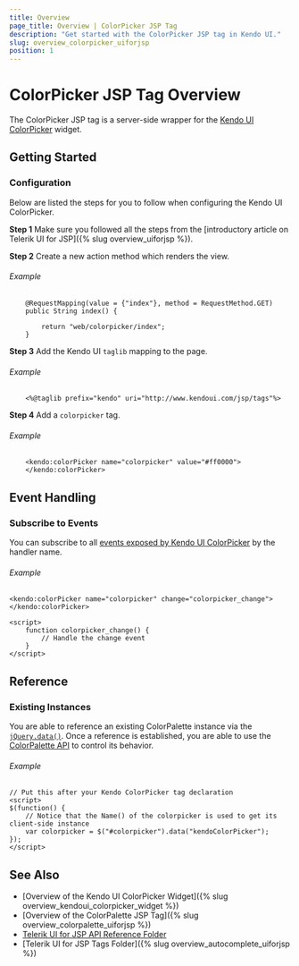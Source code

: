 ```yaml
---
title: Overview
page_title: Overview | ColorPicker JSP Tag
description: "Get started with the ColorPicker JSP tag in Kendo UI."
slug: overview_colorpicker_uiforjsp
position: 1
---
```


# ColorPicker JSP Tag Overview

The ColorPicker JSP tag is a server-side wrapper for the [Kendo UI ColorPicker](/api/javascript/ui/colorpicker) widget.

## Getting Started

### Configuration

Below are listed the steps for you to follow when configuring the Kendo UI ColorPicker.

**Step 1** Make sure you followed all the steps from the [introductory article on Telerik UI for JSP]({% slug overview_uiforjsp %}).

**Step 2** Create a new action method which renders the view.

###### Example

        @RequestMapping(value = {"index"}, method = RequestMethod.GET)
        public String index() {

            return "web/colorpicker/index";
        }

**Step 3** Add the Kendo UI `taglib` mapping to the page.

###### Example

        <%@taglib prefix="kendo" uri="http://www.kendoui.com/jsp/tags"%>

**Step 4** Add a `colorpicker` tag.

###### Example

        <kendo:colorPicker name="colorpicker" value="#ff0000">
        </kendo:colorPicker>

## Event Handling

### Subscribe to Events

You can subscribe to all [events exposed by Kendo UI ColorPicker](/api/javascript/ui/colorpicker#events) by the handler name.

###### Example

    <kendo:colorPicker name="colorpicker" change="colorpicker_change"></kendo:colorPicker>

    <script>
        function colorpicker_change() {
            // Handle the change event
        }
    </script>

## Reference

### Existing Instances

You are able to reference an existing ColorPalette instance via the [`jQuery.data()`](http://api.jquery.com/jQuery.data/). Once a reference is established, you are able to use the [ColorPalette API](/api/javascript/ui/colorpicker#methods) to control its behavior.

###### Example

    // Put this after your Kendo ColorPicker tag declaration
    <script>
    $(function() {
        // Notice that the Name() of the colorpicker is used to get its client-side instance
        var colorpicker = $("#colorpicker").data("kendoColorPicker");
    });
    </script>

## See Also

* [Overview of the Kendo UI ColorPicker Widget]({% slug overview_kendoui_colorpicker_widget %})
* [Overview of the ColorPalette JSP Tag]({% slug overview_colorpalette_uiforjsp %})
* [Telerik UI for JSP API Reference Folder](/api/jsp/autocomplete/animation)
* [Telerik UI for JSP Tags Folder]({% slug overview_autocomplete_uiforjsp %})
